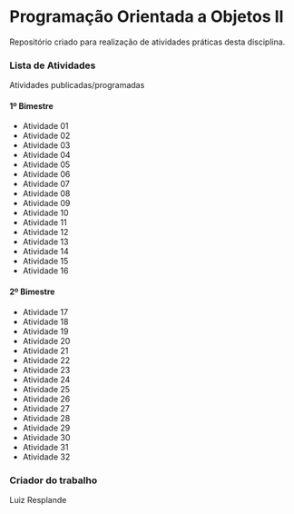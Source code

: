 Programação Orientada a Objetos II
=================

Repositório criado para realização de atividades práticas desta disciplina.

### Lista de Atividades

Atividades publicadas/programadas

#### 1º Bimestre
* Atividade 01
* Atividade 02
* Atividade 03
* Atividade 04
* Atividade 05
* Atividade 06
* Atividade 07
* Atividade 08
* Atividade 09
* Atividade 10
* Atividade 11
* Atividade 12
* Atividade 13
* Atividade 14
* Atividade 15
* Atividade 16

#### 2º Bimestre
* Atividade 17
* Atividade 18
* Atividade 19
* Atividade 20
* Atividade 21
* Atividade 22
* Atividade 23
* Atividade 24
* Atividade 25
* Atividade 26
* Atividade 27
* Atividade 28
* Atividade 29
* Atividade 30
* Atividade 31
* Atividade 32

### Criador do trabalho
Luiz Resplande
